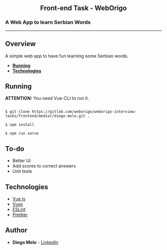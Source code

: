 <h2 align="center">Front-end Task - WebOrigo</h2>

<h3>A Web App to learn Serbian Words</h3>

---

## Overview

A simple web app to have fun learning some Serbian words.

- **[Running](#Running)**
- **[Technologies](#Technologies)**

## Running

**ATTENTION:** You need Vue-CLI to run it.

```shell

$ git clone https://gitlab.com/weborigo/weborigo-interview-tasks/frontend/medior/diego-melo.git .

$ npm install

$ npm run serve
```
## To-do

- Better UI 
- Add scores to correct answers
- Unit tests

## Technologies

- [Vue.js](https://vuejs.org/)
- [Vuex](https://vuex.vuejs.org/)
- [ESLint](https://eslint.org/)
- [Prettier](https://prettier.io/)

## Author

- **Diego Melo** - [LinkedIn](https://www.linkedin.com/in/diegomatheusmelo/)
